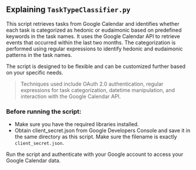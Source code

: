 ## Explaining `TaskTypeClassifier.py`

This script retrieves tasks from Google Calendar and identifies whether each task is categorized
as hedonic or eudaimonic based on predefined keywords in the task names. It uses the Google Calendar
API to retrieve events that occurred within the last two months. The categorization is performed using regular expressions to identify hedonic and eudaimonic patterns in the task names.

The script is designed to be flexible and can be customized further based on your specific needs.

> Techniques used include OAuth 2.0 authentication, regular expressions for task categorization,
datetime manipulation, and interaction with the Google Calendar API.

### Before running the script:
- Make sure you have the required libraries installed.
- Obtain client_secret.json from Google Developers Console and save it in the same directory as this script. Make sure the filename is exactly `client_secret.json`.

Run the script and authenticate with your Google account to access your Google Calendar data.
